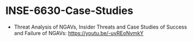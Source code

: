 # INSE-6630-Case-Studies
- Threat Analysis of NGAVs, Insider Threats and Case Studies of Success and Failure of NGAVs: https://youtu.be/-uvREoNvmkY
